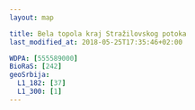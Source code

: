 ```yaml
---
layout: map

title: Bela topola kraj Stražilovskog potoka
last_modified_at: 2018-05-25T17:35:46+02:00

WDPA: [555589000]
BioRaS: [242]
geoSrbija:
  L1_182: [37]
  L1_300: [1]
---
```

